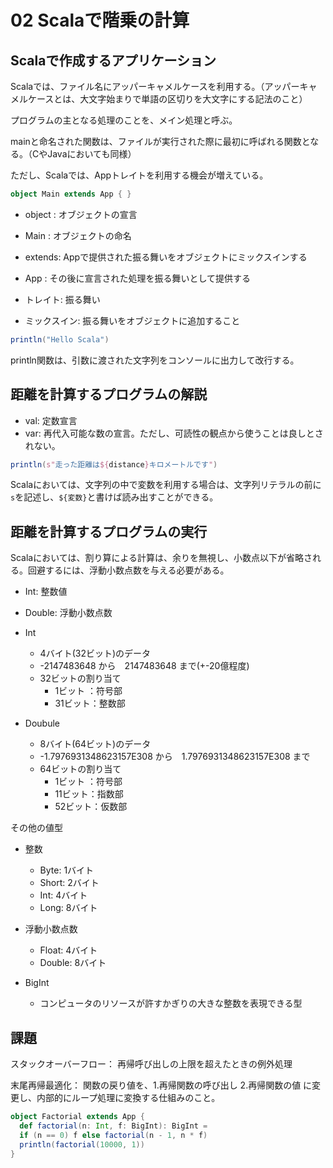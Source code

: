 # 02 Scalaで階乗の計算

## Scalaで作成するアプリケーション

Scalaでは、ファイル名にアッパーキャメルケースを利用する。（アッパーキャメルケースとは、大文字始まりで単語の区切りを大文字にする記法のこと）

プログラムの主となる処理のことを、メイン処理と呼ぶ。

mainと命名された関数は、ファイルが実行された際に最初に呼ばれる関数となる。（CやJavaにおいても同様）

ただし、Scalaでは、Appトレイトを利用する機会が増えている。

```scala
object Main extends App { }
```

- object : オブジェクトの宣言
- Main   : オブジェクトの命名
- extends: Appで提供された振る舞いをオブジェクトにミックスインする
- App    : その後に宣言された処理を振る舞いとして提供する

- トレイト: 振る舞い
- ミックスイン: 振る舞いをオブジェクトに追加すること

```scala
println("Hello Scala")
```

println関数は、引数に渡された文字列をコンソールに出力して改行する。

## 距離を計算するプログラムの解説

- val: 定数宣言
- var: 再代入可能な数の宣言。ただし、可読性の観点から使うことは良しとされない。

```scala
println(s"走った距離は${distance}キロメートルです")
```

Scalaにおいては、文字列の中で変数を利用する場合は、文字列リテラルの前に``s``を記述し、``${変数}``と書けば読み出すことができる。

## 距離を計算するプログラムの実行

Scalaにおいては、割り算による計算は、余りを無視し、小数点以下が省略される。回避するには、浮動小数点数を与える必要がある。

- Int: 整数値
- Double: 浮動小数点数

- Int
  - 4バイト(32ビット)のデータ
  - -2147483648 から　2147483648 まで(+-20億程度)
  - 32ビットの割り当て
    - 1ビット ：符号部
    - 31ビット：整数部

- Doubule
  - 8バイト(64ビット)のデータ
  - -1.7976931348623157E308 から　1.7976931348623157E308 まで
  - 64ビットの割り当て
    - 1ビット ：符号部
    - 11ビット：指数部
    - 52ビット：仮数部

その他の値型

- 整数
  - Byte: 1バイト
  - Short: 2バイト
  - Int: 4バイト
  - Long: 8バイト
- 浮動小数点数
  - Float: 4バイト
  - Double: 8バイト

- BigInt
  - コンピュータのリソースが許すかぎりの大きな整数を表現できる型

## 課題

スタックオーバーフロー： 再帰呼び出しの上限を超えたときの例外処理

末尾再帰最適化： 関数の戻り値を、1.再帰関数の呼び出し 2.再帰関数の値 に変更し、内部的にループ処理に変換する仕組みのこと。


```scala
object Factorial extends App {
  def factorial(n: Int, f: BigInt): BigInt =
  if (n == 0) f else factorial(n - 1, n * f)
  println(factorial(10000, 1))
}
```